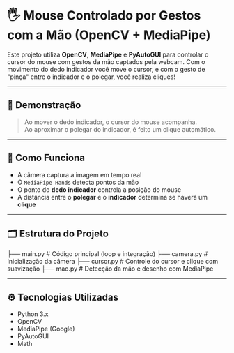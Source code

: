 # 🖐️ Mouse Controlado por Gestos com a Mão (OpenCV + MediaPipe)

Este projeto utiliza **OpenCV**, **MediaPipe** e **PyAutoGUI** para controlar o cursor do mouse com gestos da mão captados pela webcam. Com o movimento do dedo indicador você move o cursor, e com o gesto de "pinça" entre o indicador e o polegar, você realiza cliques!

---

## 🎥 Demonstração

> Ao mover o dedo indicador, o cursor do mouse acompanha.  
> Ao aproximar o polegar do indicador, é feito um clique automático.

---

## 🧠 Como Funciona

- A câmera captura a imagem em tempo real
- O `MediaPipe Hands` detecta pontos da mão
- O ponto do **dedo indicador** controla a posição do mouse
- A distância entre o **polegar** e o **indicador** determina se haverá um **clique**

---

## 🗂️ Estrutura do Projeto

├── main.py # Código principal (loop e integração)
├── camera.py # Inicialização da câmera
├── cursor.py # Controle do cursor e clique com suavização
├── mao.py # Detecção da mão e desenho com MediaPipe

---

## ⚙️ Tecnologias Utilizadas

- Python 3.x
- OpenCV
- MediaPipe (Google)
- PyAutoGUI
- Math
